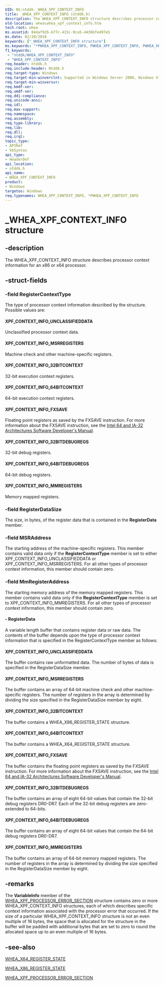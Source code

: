 ```yaml
---
UID: NS:ntddk._WHEA_XPF_CONTEXT_INFO
title: _WHEA_XPF_CONTEXT_INFO (ntddk.h)
description: The WHEA_XPF_CONTEXT_INFO structure describes processor context information for an x86 or x64 processor.
old-location: whea\whea_xpf_context_info.htm
tech.root: whea
ms.assetid: 044af92b-b77c-415c-9ca5-4436bfe497e5
ms.date: 02/20/2018
keywords: ["_WHEA_XPF_CONTEXT_INFO structure"]
ms.keywords: "*PWHEA_XPF_CONTEXT_INFO, PWHEA_XPF_CONTEXT_INFO, PWHEA_XPF_CONTEXT_INFO structure pointer [WHEA Drivers and Applications], WHEA_XPF_CONTEXT_INFO, WHEA_XPF_CONTEXT_INFO structure [WHEA Drivers and Applications], _WHEA_XPF_CONTEXT_INFO, ntddk/PWHEA_XPF_CONTEXT_INFO, ntddk/WHEA_XPF_CONTEXT_INFO, whea.whea_xpf_context_info, whearef_3e1bae81-9b21-4b0c-bd86-b957afb95713.xml"
f1_keywords:
 - "ntddk/WHEA_XPF_CONTEXT_INFO"
 - "WHEA_XPF_CONTEXT_INFO"
req.header: ntddk.h
req.include-header: Ntddk.h
req.target-type: Windows
req.target-min-winverclnt: Supported in Windows Server 2008, Windows Vista SP1, and later versions of Windows.
req.target-min-winversvr: 
req.kmdf-ver: 
req.umdf-ver: 
req.ddi-compliance: 
req.unicode-ansi: 
req.idl: 
req.max-support: 
req.namespace: 
req.assembly: 
req.type-library: 
req.lib: 
req.dll: 
req.irql: 
topic_type:
- APIRef
- kbSyntax
api_type:
- HeaderDef
api_location:
- ntddk.h
api_name:
- WHEA_XPF_CONTEXT_INFO
product:
- Windows
targetos: Windows
req.typenames: WHEA_XPF_CONTEXT_INFO, *PWHEA_XPF_CONTEXT_INFO
---
```


# _WHEA_XPF_CONTEXT_INFO structure


## -description


The WHEA_XPF_CONTEXT_INFO structure describes processor context information for an x86 or x64 processor.


## -struct-fields




### -field RegisterContextType

The type of processor context information described by the structure. Possible values are:





#### XPF_CONTEXT_INFO_UNCLASSIFIEDDATA

Unclassified processor context data.



#### XPF_CONTEXT_INFO_MSRREGISTERS

Machine check and other machine-specific registers.



#### XPF_CONTEXT_INFO_32BITCONTEXT

32-bit execution context registers.



#### XPF_CONTEXT_INFO_64BITCONTEXT

64-bit execution context registers.



#### XPF_CONTEXT_INFO_FXSAVE

Floating point registers as saved by the FXSAVE instruction. For more information about the FXSAVE instruction, see the <a href="https://go.microsoft.com/fwlink/p/?linkid=78804">Intel 64 and IA-32 Architectures Software Developer's Manual</a>.



#### XPF_CONTEXT_INFO_32BITDEBUGREGS

32-bit debug registers.



#### XPF_CONTEXT_INFO_64BITDEBUGREGS

64-bit debug registers.



#### XPF_CONTEXT_INFO_MMREGISTERS

Memory mapped registers.


### -field RegisterDataSize

The size, in bytes, of the register data that is contained in the <b>RegisterData</b> member.


### -field MSRAddress

The starting address of the machine-specific registers. This member contains valid data only if the <b>RegisterContextType</b> member is set to either XPF_CONTEXT_INFO_UNCLASSIFIEDDATA or XPF_CONTEXT_INFO_MSRREGISTERS. For all other types of processor context information, this member should contain zero.


### -field MmRegisterAddress

The starting memory address of the memory mapped registers. This member contains valid data only if the <b>RegisterContextType</b> member is set to XPF_CONTEXT_INFO_MMREGISTERS. For all other types of processor context information, this member should contain zero.


#### - RegisterData

A variable length buffer that contains register data or raw data. The contents of the buffer depends upon the type of processor context information that is specified in the RegisterContextType member as follows:






#### XPF_CONTEXT_INFO_UNCLASSIFIEDDATA

The buffer contains raw unformatted data. The number of bytes of data is specified in the RegisterDataSize member. 





#### XPF_CONTEXT_INFO_MSRREGISTERS

The buffer contains an array of 64-bit machine check and other machine-specific registers. The number of registers in the array is determined by dividing the size specified in the RegisterDataSize member by eight. 





#### XPF_CONTEXT_INFO_32BITCONTEXT

The buffer contains a WHEA_X86_REGISTER_STATE structure.



#### XPF_CONTEXT_INFO_64BITCONTEXT

The buffer contains a WHEA_X64_REGISTER_STATE structure.



#### XPF_CONTEXT_INFO_FXSAVE

The buffer contains the floating point registers as saved by the FXSAVE instruction. For more information about the FXSAVE instruction, see the  <a href="https://go.microsoft.com/fwlink/p/?linkid=78804">Intel 64 and IA-32 Architectures Software Developer's Manual</a>. 





#### XPF_CONTEXT_INFO_32BITDEBUGREGS

The buffer contains an array of eight 64-bit values that contain the 32-bit debug registers DR0-DR7. Each of the 32-bit debug registers are zero-extended to 64-bits.



#### XPF_CONTEXT_INFO_64BITDEBUGREGS

The buffer contains an array of eight 64-bit values that contain the 64-bit debug registers DR0-DR7.



#### XPF_CONTEXT_INFO_MMREGISTERS

The buffer contains an array of 64-bit memory mapped registers. The number of registers in the array is determined by dividing the size specified in the RegisterDataSize member by eight.


## -remarks



The <b>VariableInfo</b> member of the <a href="https://msdn.microsoft.com/library/windows/hardware/ff560655">WHEA_XPF_PROCESSOR_ERROR_SECTION</a> structure contains zero or more WHEA_XPF_CONTEXT_INFO structures, each of which describes specific context information associated with the processor error that occurred. If the size of a particular WHEA_XPF_CONTEXT_INFO structure is not an even multiple of 16 bytes, the space that is allocated for the structure in the buffer will be padded with additional bytes that are set to zero to round the allocated space up to an even multiple of 16 bytes.




## -see-also




<a href="https://docs.microsoft.com/windows-hardware/drivers/ddi/ntddk/ns-ntddk-_whea_x64_register_state">WHEA_X64_REGISTER_STATE</a>



<a href="https://docs.microsoft.com/windows-hardware/drivers/ddi/ntddk/ns-ntddk-_whea_x86_register_state">WHEA_X86_REGISTER_STATE</a>



<a href="https://msdn.microsoft.com/library/windows/hardware/ff560655">WHEA_XPF_PROCESSOR_ERROR_SECTION</a>
 

 

